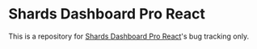 # Shards Dashboard Pro React

This is a repository for [Shards Dashboard Pro React](https://designrevision.com/downloads/shards-dashboard-pro-react/)'s bug tracking only.
